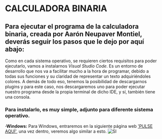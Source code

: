 # CALCULADORA BINARIA

## Para ejecutar el programa de la calculadora binaria, creada por Aarón Neupaver Montiel, deverás seguir los pasos que le dejo por aquí abajo:

Como en cada sistema operativo, se requieren ciertos requisitos para poder ejecutarlo, vamos a instalarnos *Visual Studio Code*. Es un entorno de desarrollo que nos va 
a facilitar mucho a la hora de programar, debido a todas sus funciones y su claridad de representar un texto adquiriéndoles colores. A demás de todo eso, tenemos la 
posibilidad de descargarnos plugins y para este caso, nos descargaremos uno para poder ejecutar nuestro programa desde la propia terminal de dicho IDE, y sí, también 
tiene una consola.

### Para instalarlo, es muy simple, adjunto para diferente sistema operativo.

__·Windows:__ Para Windows, entraremos en la siguiente página web ['PULSE AQUÍ'](https://code.visualstudio.com/), una vez dentro, veremos algo similar a esto.
![SI](PRUEBAS/assets/1.png)
